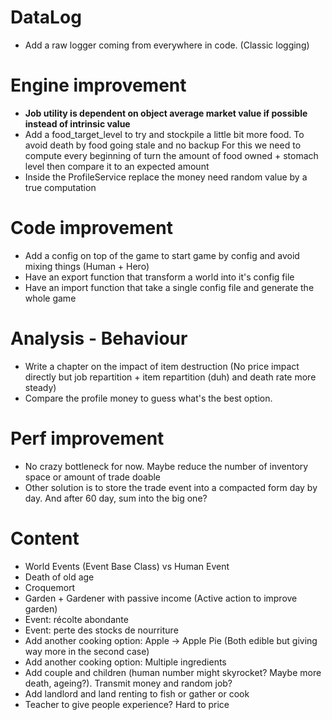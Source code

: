 # DataLog
- Add a raw logger coming from everywhere in code. (Classic logging)

# Engine improvement
- __Job utility is dependent on object average market value if possible instead of intrinsic value__
- Add a food_target_level to try and stockpile a little bit more food. To avoid death by food going stale and no backup
For this we need to compute every beginning of turn the amount of food owned + stomach level then compare it to an expected amount
- Inside the ProfileService replace the money need random value by a true computation

# Code improvement
- Add a config on top of the game to start game by config and avoid mixing things (Human + Hero)
- Have an export function that transform a world into it's config file
- Have an import function that take a single config file and generate the whole game

# Analysis - Behaviour
- Write a chapter on the impact of item destruction (No price impact directly but job repartition + item repartition
(duh) and death rate more steady)
- Compare the profile money to guess what's the best option.

# Perf improvement
- No crazy bottleneck for now. Maybe reduce the number of inventory space or amount of trade doable
- Other solution is to store the trade event into a compacted form day by day. And after 60 day, sum into the big one?

# Content
- World Events (Event Base Class) vs Human Event
- Death of old age
- Croquemort
- Garden + Gardener with passive income (Active action to improve garden)
- Event: récolte abondante
- Event: perte des stocks de nourriture
- Add another cooking option: Apple -> Apple Pie (Both edible but giving way more in the second case)
- Add another cooking option: Multiple ingredients
- Add couple and children (human number might skyrocket? Maybe more death, ageing?). Transmit money and random job? 
- Add landlord and land renting to fish or gather or cook
- Teacher to give people experience? Hard to price